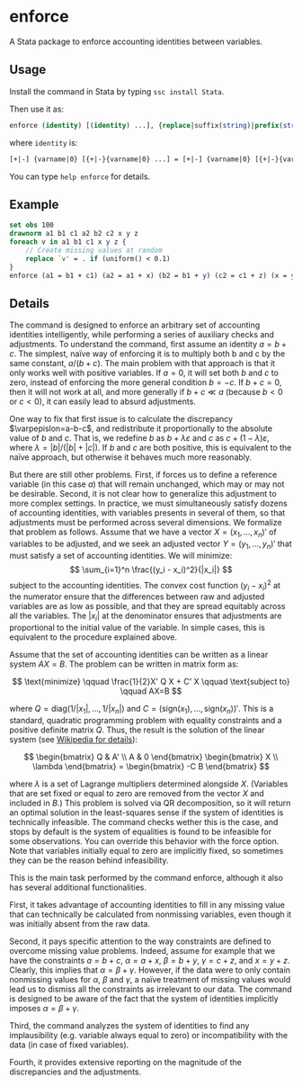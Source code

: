 # enforce

A Stata package to enforce accounting identities between variables.

## Usage

Install the command in Stata by typing `ssc install Stata`.

Then use it as:
```stata
enforce (identity) [(identity) ...], {replace|suffix(string)|prefix(string)} [options]
```
where `identity` is:
```stata
[+|-] {varname|0} [{+|-}{varname|0} ...] = [+|-] {varname|0} [{+|-}{varname|0} ...]
```
You can type `help enforce` for details.

## Example

```stata
set obs 100
drawnorm a1 b1 c1 a2 b2 c2 x y z
foreach v in a1 b1 c1 x y z {
    // Create missing values at random
    replace `v' = . if (uniform() < 0.1)
}
enforce (a1 = b1 + c1) (a2 = a1 + x) (b2 = b1 + y) (c2 = c1 + z) (x = y + z), fixed(a2) replace
```

## Details

The command is designed to enforce an arbitrary set of accounting identities intelligently, while performing a series of auxiliary checks and adjustments. To understand the command, first assume an identity $a=b+c$. The simplest, naïve way of enforcing it is to multiply both b and c by the same constant, $a/(b+c)$. The main problem with that approach is that it only works well with positive variables. If $a=0$, it will set both $b$ and $c$ to zero, instead of enforcing the more general condition $b=-c$. If $b+c=0$, then it will not work at all, and more generally if $b+c \ll a$ (because $b<0$ or $c<0$), it can easily lead to absurd adjustments.

One way to fix that first issue is to calculate the discrepancy $\varpepislon=a-b-c$, and redistribute it proportionally to the absolute value of $b$ and $c$. That is, we redefine $b$ as $b+\lambda \varepsilon$ and $c$ as $c+(1-\lambda)\varepsilon$, where $\lambda=|b|/(|b|+|c|)$. If $b$ and $c$ are both positive, this is equivalent to the naïve approach, but otherwise it behaves much more reasonably.

But there are still other problems. First, if forces us to define a reference variable (in this case $a$) that will remain unchanged, which may or may not be desirable. Second, it is not clear how to generalize this adjustment to more complex settings. In practice, we must simultaneously satisfy dozens of accounting identities, with variables presents in several of them, so that adjustments must be performed across several dimensions. We formalize that problem as follows. Assume that we have a vector $X=(x_1,\dots,x_n)'$ of variables to be adjusted, and we seek an adjusted vector $Y=(y_1,\dots,y_n)'$ that must satisfy a set of accounting identities. We will minimize:
$$
\sum_{i=1}^n \frac{(y_i - x_i)^2}{|x_i|}
$$
subject to the accounting identities. The convex cost function $(y_i-x_i)^2$ at the numerator ensure that the differences between raw and adjusted variables are as low as possible, and that they are spread equitably across all the variables. The $|x_i|$ at the denominator ensures that adjustments are proportional to the initial value of the variable. In simple cases, this is equivalent to the procedure explained above.

Assume that the set of accounting identities can be written as a linear system $AX=B$. The problem can be written in matrix form as:

$$
\text{minimize} \qquad \frac{1}{2}X' Q X + C' X \qquad \text{subject to} \qquad AX=B
$$

where $Q=\mathrm{diag}(1/|x_1|,\dots,1/|x_n|)$ and $C=(\mathrm{sign}(x_1),\dots,\text{sign}(x_n))'$. This is a standard, quadratic programming problem with equality constraints and a positive definite matrix $Q$. Thus, the result is the solution of the linear system (see [Wikipedia for details](https://en.wikipedia.org/wiki/Quadratic_programming#Equality_constraints)):

$$
\begin{bmatrix}
Q & A' \\
A & 0
\end{bmatrix} \begin{bmatrix}
X \\ \lambda
\end{bmatrix} = \begin{bmatrix}
-C
B
\end{bmatrix}
$$

where $\lambda$ is a set of Lagrange multipliers determined alongside $X$. (Variables that are set fixed or equal to zero are removed from the vector $X$ and included in $B$.) This problem is solved via QR decomposition, so it will return an optimal solution in the least-squares sense if the system of identities is technically infeasible. The command checks wether this is the case, and stops by default is the system of equalities is found to be infeasible for some observations. You can override this behavior with the force option. Note that variables initially equal to zero are implicitly fixed, so sometimes they can be the reason behind infeasibility.

This is the main task performed by the command enforce, although it also has several additional functionalities.

First, it takes advantage of accounting identities to fill in any missing value that can technically be calculated from nonmissing variables, even though it was initially absent from the raw data.

Second, it pays specific attention to the way constraints are defined to overcome missing value problems. Indeed, assume for example that we have the constraints $a=b+c$, $\alpha=a+x$, $\beta=b+y$, $\gamma=c+z$, and $x=y+z$. Clearly, this implies that $\alpha=\beta+\gamma$. However, if the data were to only contain nonmissing values for $\alpha$, $\beta$ and $\gamma$, a naïve treatment of missing values would lead us to dismiss all the constraints as irrelevant to our data. The command is designed to be aware of the fact that the system of identities implicitly imposes $\alpha=\beta+\gamma$.

Third, the command analyzes the system of identities to find any implausibility (e.g. variable always equal to zero) or incompatibility with the data (in case of fixed variables).

Fourth, it provides extensive reporting on the magnitude of the discrepancies and the adjustments.
